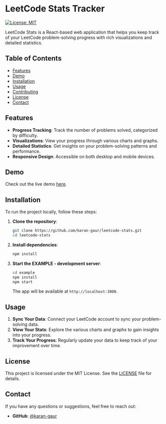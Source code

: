 # LeetCode Stats Tracker

[![License: MIT](https://img.shields.io/badge/License-MIT-yellow.svg)](https://opensource.org/licenses/MIT)


LeetCode Stats is a React-based web application that helps you keep track of your LeetCode problem-solving progress with rich visualizations and detailed statistics.

## Table of Contents

- [Features](#features)
- [Demo](#demo)
- [Installation](#installation)
- [Usage](#usage)
- [Contributing](#contributing)
- [License](#license)
- [Contact](#contact)

## Features

- **Progress Tracking**: Track the number of problems solved, categorized by difficulty.
- **Visualizations**: View your progress through various charts and graphs.
- **Detailed Statistics**: Get insights on your problem-solving patterns and performance.
- **Responsive Design**: Accessible on both desktop and mobile devices.

## Demo

Check out the live demo [here](https://your-live-demo-url.com).

## Installation

To run the project locally, follow these steps:

1. **Clone the repository**:

   ```bash
   git clone https://github.com/karan-gaur/leetcode-stats.git
   cd leetcode-stats
   ```

2. **Install dependencies**:

   ```bash
   npm install
   ```

3. **Start the EXAMPLE - development server**:

   ```bash
   cd example
   npm install
   npm start
   ```

   The app will be available at `http://localhost:3000`.

## Usage

1. **Sync Your Data**: Connect your LeetCode account to sync your problem-solving data.
2. **View Your Stats**: Explore the various charts and graphs to gain insights into your progress.
3. **Track Your Progress**: Regularly update your data to keep track of your improvement over time.

## License

This project is licensed under the MIT License. See the [LICENSE](LICENSE) file for details.

## Contact

If you have any questions or suggestions, feel free to reach out:

- **GitHub**: [@karan-gaur](https://github.com/karan-gaur)
